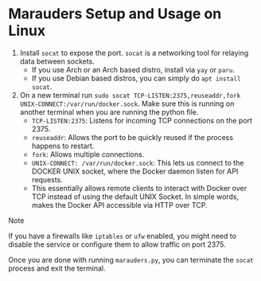 # Marauders Setup and Usage on Linux

1. Install `socat` to expose the port. `socat` is a networking tool for relaying data between sockets.
   - If you use Arch or an Arch based distro, install via `yay` or `paru`.
   - If you use Debian based distros, you can simply do `apt install socat`.
2. On a new terminal run `sudo socat TCP-LISTEN:2375,reuseaddr,fork UNIX-CONNECT:/var/run/docker.sock`. Make sure this is running on another terminal when you are running the python file.
   - `TCP-LISTEN:2375`: Listens for incoming TCP connections on the port 2375.
   - `reuseaddr`: Allows the port to be quickly reused if the process happens to restart.
   - `fork`: Allows multiple connections.
   - `UNIX-CONNECT: /var/run/docker.sock`: This lets us connect to the DOCKER UNIX socket, where the Docker daemon listen for API requests.
   - This essentially allows remote clients to interact with Docker over TCP instead of using the default UNIX Socket. In simple words, makes the Docker API accessible via HTTP over TCP.

> [!Note]
> If you have a firewalls like `iptables` or `ufw` enabled, you might need to disable the service or configure them to allow traffic on port 2375.

Once you are done with running `marauders.py`, you can terminate the `socat` process and exit the terminal.
